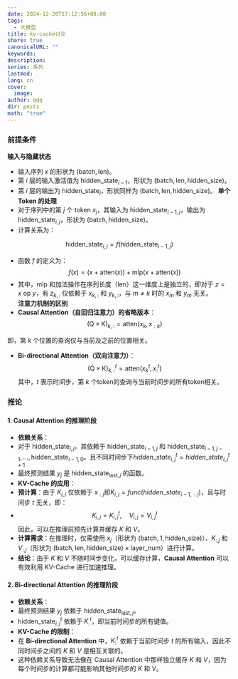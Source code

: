 ```yaml
---
date: 2024-12-20T17:12:56+08:00
tags:
  - 大模型
title: kv-cache讨论
share: true
canonicalURL: ""
keywords: 
description: 
series: 系列
lastmod: 
lang: cn
cover:
  image: 
author: qqq
dir: posts
math: "true"
---
```

### 前提条件

**输入与隐藏状态**
- 输入序列 $x$ 的形状为 $(\text{batch}, \text{len})$。
- 第 $i$ 层的输入激活值为 $\text{hidden\_state}_{i-1}$，形状为 $(\text{batch}, \text{len}, \text{hidden\_size})$。
- 第 $i$ 层的输出为 $\text{hidden\_state}_i$，形状同样为 $(\text{batch}, \text{len}, \text{hidden\_size})$。
**单个 Token 的处理**
- 对于序列中的第 $j$ 个 token $x_j$，其输入为 $\text{hidden\_state}_{i-1,j}$，输出为 $\text{hidden\_state}_{i,j}$，形状为 $(\text{batch}, \text{hidden\_size})$。
- 计算关系为：

$$
\text{hidden\_state}_{i,j} = f(\text{hidden\_state}_{i-1,j})
$$
- 函数 $f$ 的定义为：
$$
f(x) = (x + \text{atten}(x)) + \text{mlp}(x + \text{atten}(x))
$$
- 其中，$\text{mlp}$ 和加法操作在序列长度（$\text{len}$）这一维度上是独立的，即对于 $z = x \ \text{op} \ y$，有 $z_{k,:}$ 仅依赖于 $x_{k,:}$ 和 $y_{k,:}$，与 $m \neq k$ 时的 $x_m$ 和 $y_m$ 无关。  
**注意力机制的区别**
- **Causal Attention（自回归注意力）的省略版本**：
$$
(\text{Q} \times \text{K})_{k,:} = \text{atten}(x_k, x_{:k})
$$

即，第 $k$ 个位置的查询仅与当前及之前的位置相关。
- **Bi-directional Attention（双向注意力）**：
$$
(\text{Q} \times \text{K})_{k,:}^t = \text{atten}(x_k^t, x_{:}^t)
$$
其中，$t$ 表示时间步，第 $k$ 个token的查询与当前时间步的所有token相关。
### 推论
#### 1. Causal Attention 的推理阶段
- **依赖关系**：
- 对于 $\text{hidden\_state}_{i,j}$，其依赖于 $\text{hidden\_state}_{i-1,j}$ 和 $\text{hidden\_state}_{i-1,j-1}, \ldots, \text{hidden\_state}_{i-1,0}$。且不同时间步下$hidden\_state_{i,j}^t=hidden\_state_{i,j}^{t+1}$
- 最终预测结果 $y_j$ 是 $\text{hidden\_state}_{\text{last},j}$ 的函数。
- **KV-Cache 的应用**：
- **预计算**：由于 $K_{i,j}$ 仅依赖于 $x_{:j}$即$K_{i,j}=func(hidden\_state_{i-1,:j})$，且与时间步 $t$ 无关，即：
- $$
K_{i,j} = K_{i,j}^t, \quad V_{i,j} = V_{i,j}^t
$$
因此，可以在推理前预先计算并缓存 $K$ 和 $V$。
- **计算需求**：在推理时，仅需使用 $x_j$（形状为 $(\text{batch}, 1, \text{hidden\_size})$）、$K_{:,j}$ 和 $V_{:,j}$（形状为 $(\text{batch}, \text{len}, \text{hidden\_size}) \times \text{layer\_num}$）进行计算。
- **结论**：由于 $K$ 和 $V$ 不随时间步变化，可以缓存计算，**Causal Attention** 可以有效利用 KV-Cache 进行加速推理。
#### 2. Bi-directional Attention 的推理阶段
- **依赖关系**：
- 最终预测结果 $y_j$ 依赖于 $\text{hidden\_state}_{\text{last},j}$。
- $\text{hidden\_state}_{i,j}^t$ 依赖于 $K_{:}^t$，即当前时间步的所有键值。
- **KV-Cache 的限制**：
- 在 **Bi-directional Attention** 中，$K_{:}^t$ 依赖于当前时间步 $t$ 的所有输入，因此不同时间步之间的 $K$ 和 $V$ 是相互关联的。
- 这种依赖关系导致无法像在 Causal Attention 中那样独立缓存 $K$ 和 $V$，因为每个时间步的计算都可能影响其他时间步的 $K$ 和 $V$。 
